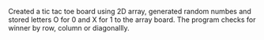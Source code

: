 Created a tic tac toe board using 2D array, generated random numbes and stored letters O for 0 and X for 1 to the array board. The program checks for winner by row, column or diagonallly.
